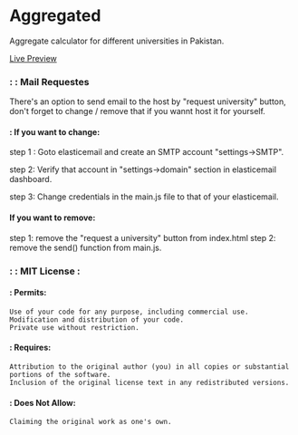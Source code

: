 
# Aggregated

Aggregate calculator for different universities in Pakistan.


[Live Preview](https://aggregated.netlify.app)


### : : Mail Requestes
There's an option to send email to the host by "request university" button, don't forget to change / remove that if you wannt host it for yourself.

#### : If you want to change: 
step 1 : Goto elasticemail and create an SMTP account "settings->SMTP".

step 2: Verify that account in "settings->domain" section in elasticemail dashboard.

step 3: Change credentials in the main.js file to that of your elasticemail.

#### If you want to remove:
step 1: remove the "request a university" button from index.html
step 2: remove the send() function from main.js.



### : : MIT License : 
#### : Permits:

    Use of your code for any purpose, including commercial use.
    Modification and distribution of your code.
    Private use without restriction.

#### : Requires:

    Attribution to the original author (you) in all copies or substantial portions of the software.
    Inclusion of the original license text in any redistributed versions.

#### : Does Not Allow:

    Claiming the original work as one's own.